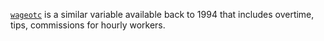 [`wageotc`](wageotc.md) is a similar variable available back to 1994 that includes overtime, tips, commissions for hourly workers.
